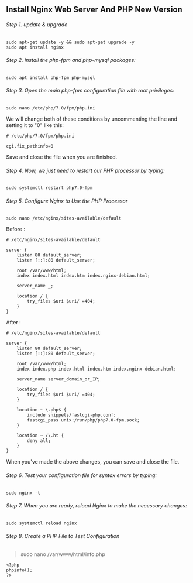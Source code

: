
## Install Nginx Web Server And PHP New Version

###### Step 1. update & upgrade

```
sudo apt-get update -y && sudo apt-get upgrade -y 
sudo apt install nginx
```

###### Step 2. install the php-fpm and php-mysql packages:

```
sudo apt install php-fpm php-mysql
```

###### Step 3. Open the main php-fpm configuration file with root privileges:

```
sudo nano /etc/php/7.0/fpm/php.ini
```
We will change both of these conditions by uncommenting the line and setting it to "0" like this:

```
# /etc/php/7.0/fpm/php.ini

cgi.fix_pathinfo=0
```
Save and close the file when you are finished.

###### Step 4. Now, we just need to restart our PHP processor by typing:
```
sudo systemctl restart php7.0-fpm
```

###### Step 5. Configure Nginx to Use the PHP Processor
```
sudo nano /etc/nginx/sites-available/default
```
Before :
```
# /etc/nginx/sites-available/default

server {
    listen 80 default_server;
    listen [::]:80 default_server;

    root /var/www/html;
    index index.html index.htm index.nginx-debian.html;

    server_name _;

    location / {
        try_files $uri $uri/ =404;
    }
}
```

After :
```
# /etc/nginx/sites-available/default

server {
    listen 80 default_server;
    listen [::]:80 default_server;

    root /var/www/html;
    index index.php index.html index.htm index.nginx-debian.html;

    server_name server_domain_or_IP;

    location / {
        try_files $uri $uri/ =404;
    }

    location ~ \.php$ {
        include snippets/fastcgi-php.conf;
        fastcgi_pass unix:/run/php/php7.0-fpm.sock;
    }

    location ~ /\.ht {
        deny all;
    }
}
```
When you've made the above changes, you can save and close the file.
###### Step 6. Test your configuration file for syntax errors by typing:

```
sudo nginx -t
```
###### Step 7. When you are ready, reload Nginx to make the necessary changes:
```
sudo systemctl reload nginx
```
###### Step 8. Create a PHP File to Test Configuration
>sudo nano /var/www/html/info.php

```
<?php
phpinfo();
?>
```

